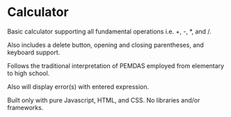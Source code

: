 # Calculator

Basic calculator supporting all fundamental operations i.e. +, -, *, and /.

Also includes a delete button, opening and closing parentheses, and keyboard support.

Follows the traditional interpretation of PEMDAS employed from elementary to high school.

Also will display error(s) with entered expression.

Built only with pure Javascript, HTML, and CSS. No libraries and/or frameworks.